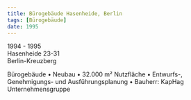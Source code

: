 ```yaml
---
title: Bürogebäude Hasenheide, Berlin
tags: [Bürogebäude]
date: 1995
---
```

1994 - 1995<br/>
Hasenheide 23-31<br/>
Berlin-Kreuzberg 

Bürogebäude
• Neubau
• 32.000 m² Nutzfläche
• Entwurfs-, Genehmigungs- und Ausführungsplanung
• Bauherr: KapHag Unternehmensgruppe

